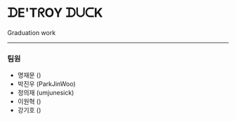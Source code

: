 # ᗪE'TᖇOY ᗪᑌᑕK <br/>
Graduation work

* * *

### 팀원
* 명재문 ()
* 박진우 (ParkJinWoo)
* 정의재 (umjunesick)
* 이원혁 ()
* 강기호 ()